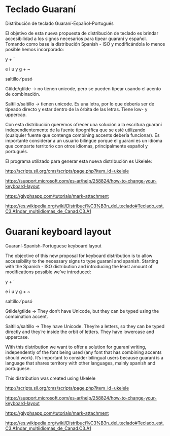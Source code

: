 # Teclado Guaraní
Distribución de teclado Guaraní-Español-Portugués

El objetivo de esta nueva propuesta de distribución de teclado es brindar accesibilidad a los signos necesarios para tipear guaraní y español.
Tomando como base la distribución Spanish - ISO y modificándola lo menos posible hemos incorporado:

y + ´

e i u y g + ~

saltillo ⁄ pusó

Gtilde/gtilde -> no tienen unicode, pero se pueden tipear usando  el acento de combinación.

Saltillo/saltillo -> tienen unicode. Es una letra, por lo que debería ser de tipeado directo y estar dentro de la órbita de las letras. Tiene low- y uppercap.

Con esta distribución queremos ofrecer una solución a la escritura guaraní independientemente de la fuente tipográfica que se esté utilizando (cualquier fuente que contenga combining accents debería funcionar).
Es importante considerar a un usuario bilingüe porque el guaraní es un idioma que comparte territorio con otros idiomas, principalmente español y portugués.

El programa utilizado para generar esta nueva distribución es Ukelele:

http://scripts.sil.org/cms/scripts/page.php?item_id=ukelele

https://support.microsoft.com/es-ar/help/258824/how-to-change-your-keyboard-layout

https://glyphsapp.com/tutorials/mark-attachment

https://es.wikipedia.org/wiki/Distribuci%C3%B3n_del_teclado#Teclado_est.C3.A1ndar_multiidiomas_de_Canad.C3.A1

# Guaraní keyboard layout
Guaraní-Spanish-Portuguese keyboard layout

The objective of this new proposal for keyboard distribution is to allow accessibility to the necessary signs to type guaraní and spanish.
Starting with the Spanish - ISO distribution and introducing the least amount of modifications possible we’ve introduced:

y + ´

e i u y g + ~

saltillo ⁄ pusó

Gtilde/gtilde -> They don’t have Unicode, but they can be typed using the combination accent.

Saltillo/saltillo -> They have Unicode. They’re a letters, so they can be typed directly and they’re inside the orbit of letters. They have lowercase and uppercase.

With this distribution we want to offer a solution for guaraní writing, independently of the font being used (any font that has combining accents should work).
It’s important to consider bilingual users because guaraní is a language that shares territory with other languages, mainly spanish and portuguese.

This distribution was created using Ukelele

http://scripts.sil.org/cms/scripts/page.php?item_id=ukelele

https://support.microsoft.com/es-ar/help/258824/how-to-change-your-keyboard-layout

https://glyphsapp.com/tutorials/mark-attachment

https://es.wikipedia.org/wiki/Distribuci%C3%B3n_del_teclado#Teclado_est.C3.A1ndar_multiidiomas_de_Canad.C3.A1

